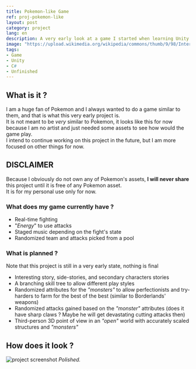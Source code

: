 ```yaml
---
title: Pokemon-like Game
ref: proj-pokemon-like
layout: post
category: project
lang: en
description: A very early look at a game I started when learning Unity
image: "https://upload.wikimedia.org/wikipedia/commons/thumb/9/98/International_Pok%C3%A9mon_logo.svg/2560px-International_Pok%C3%A9mon_logo.svg.png"
tags:
- Game
- Unity
- C#
- Unfinished
---
```


## What is it ?

I am a huge fan of Pokemon and I always wanted to do a game similar to them, and that is what this very early project is.  
It is not meant to be *very* similar to Pokemon, it looks like this for now because I am no artist and just needed some assets to see how would the game play.  
I intend to continue working on this project in the future, but I am more focused on other things for now.

## DISCLAIMER

Because I obviously do not own any of Pokemon's assets, **I will never share** this project until it is free of any Pokemon asset.  
It is for my personal use only for now.

### What does my game currently have ?

- Real-time fighting
- "*Energy*" to use attacks
- Staged music depending on the fight's state
- Randomized team and attacks picked from a pool

### What is planned ?

Note that this project is still in a very early state, nothing is final

- Interesting story, side-stories, and secondary characters stories
- A branching skill tree to allow different play styles
- Randomized attributes for the *"monsters"* to allow perfectionists and try-harders to farm for the best of the best (similar to Borderlands' weapons)
- Randomized attacks gained based on the *"monster"* attributes (does it have sharp claws ? Maybe he will get devastating cutting attacks then)
- Third-person 3D point of view in an *"open"* world with accurately scaled structures and *"monsters"*

## How does it look ?

![project screenshot](https://i.imgur.com/ulfJdnW.png)
*Polished.*

